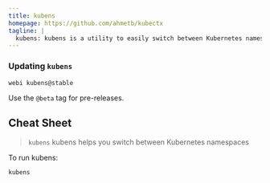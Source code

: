 ```yaml
---
title: kubens
homepage: https://github.com/ahmetb/kubectx
tagline: |
  kubens: kubens is a utility to easily switch between Kubernetes namespaces.
---
```


### Updating `kubens`

`webi kubens@stable`

Use the `@beta` tag for pre-releases.

## Cheat Sheet

> `kubens` kubens helps you switch between Kubernetes namespaces

To run kubens:

```bash
kubens
```
